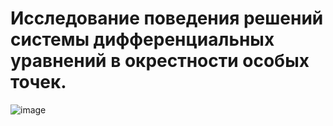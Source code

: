 # Исследование поведения решений системы дифференциальных уравнений в окрестности особых точек.

![image](https://user-images.githubusercontent.com/77666240/167725190-a27e06bd-fc6e-4e51-be5c-3d58a8320f06.png)
